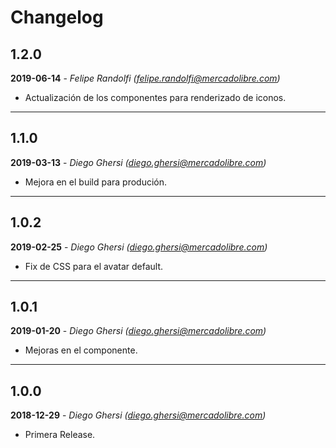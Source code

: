 # Changelog

## 1.2.0
**2019-06-14** - _Felipe Randolfi (felipe.randolfi@mercadolibre.com)_
* Actualización de los componentes para renderizado de iconos.

-------------

## 1.1.0
**2019-03-13** - _Diego Ghersi (diego.ghersi@mercadolibre.com)_
* Mejora en el build para produción.

-------------

## 1.0.2
**2019-02-25** - _Diego Ghersi (diego.ghersi@mercadolibre.com)_
* Fix de CSS para el avatar default.

-------------

## 1.0.1
**2019-01-20** - _Diego Ghersi (diego.ghersi@mercadolibre.com)_
* Mejoras en el componente.

-------------

## 1.0.0
**2018-12-29** - _Diego Ghersi (diego.ghersi@mercadolibre.com)_
* Primera Release.
